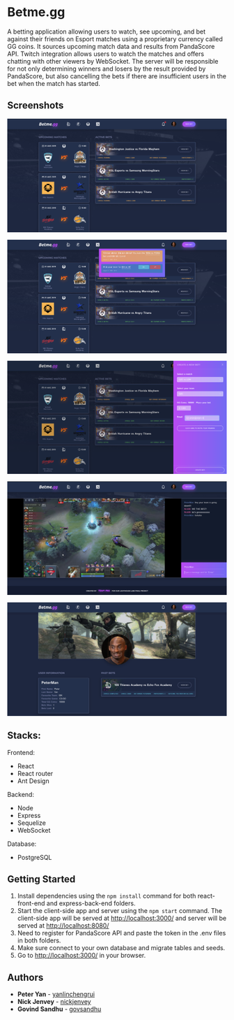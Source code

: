 # Betme.gg

A betting application allowing users to watch, see upcoming, and bet against their friends on Esport matches using a proprietary currency called GG coins. It sources upcoming match data and results from PandaScore API. Twitch integration allows users to watch the matches and offers chatting with other viewers by WebSocket. The server will be responsible for not only determining winners and losers by the result provided by PandaScore, but also cancelling the bets if there are insufficient users in the bet when the match has started.

## Screenshots

!["Dashboard"](https://github.com/yanlinchengrui/betme-gg/blob/master/docs/dashboard.png)

!["Notification"](https://github.com/yanlinchengrui/betme-gg/blob/master/docs/notification.png)

!["CreatingBets"](https://github.com/yanlinchengrui/betme-gg/blob/master/docs/createBets.png)

!["StreamAndChat"](https://github.com/yanlinchengrui/betme-gg/blob/master/docs/streamAndChat.png)

!["Profile"](https://github.com/yanlinchengrui/betme-gg/blob/master/docs/profile.png)


## Stacks:

Frontend: 
- React
- React router
- Ant Design

Backend: 
- Node
- Express
- Sequelize
- WebSocket

Database:
- PostgreSQL


## Getting Started

1. Install dependencies using the `npm install` command for both react-front-end and express-back-end folders.
2. Start the client-side app and server using the `npm start` command. The client-side app will be served at <http://localhost:3000/> and server will be served at <http://localhost:8080/>
3. Need to register for PandaScore API and paste the token in the .env files in both folders.
4. Make sure connect to your own database and migrate tables and seeds.
5. Go to <http://localhost:3000/> in your browser.

## Authors

* **Peter Yan** - [yanlinchengrui](https://github.com/yanlinchengrui)
* **Nick Jenvey** - [nickjenvey](https://github.com/nickjenvey)
* **Govind Sandhu** - [govsandhu](https://github.com/govsandhu)